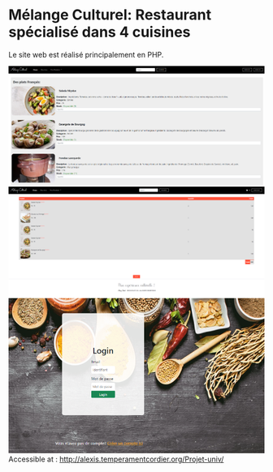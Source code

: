 # Mélange Culturel: Restaurant spécialisé dans 4 cuisines
Le site web est réalisé principalement en PHP.

![Home Page](./Images/11111.PNG)
![Home Page](./Images/22222.PNG)
![Home Page](./Images/33333.PNG)
Accessible at : http://alexis.temperamentcordier.org/Projet-univ/
